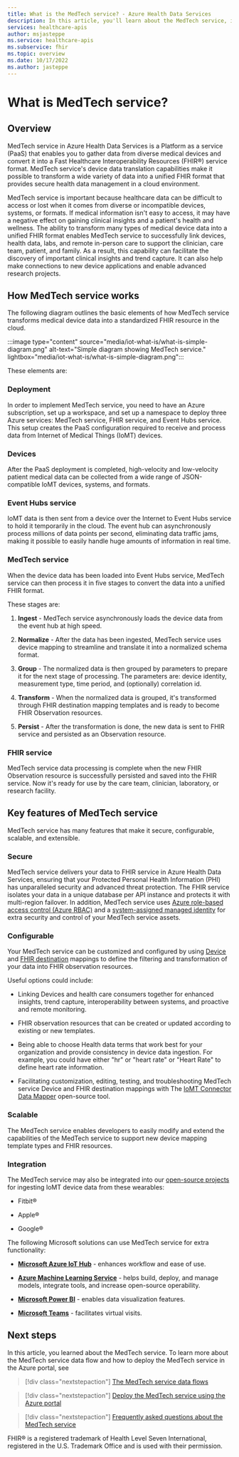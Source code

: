 ```yaml
---
title: What is the MedTech service? - Azure Health Data Services
description: In this article, you'll learn about the MedTech service, its features, functions, integrations, and next steps.
services: healthcare-apis
author: msjasteppe
ms.service: healthcare-apis
ms.subservice: fhir
ms.topic: overview
ms.date: 10/17/2022
ms.author: jasteppe
---
```


# What is MedTech service?

## Overview

MedTech service in Azure Health Data Services is a Platform as a service (PaaS) that enables you to gather data from diverse medical devices and convert it into a Fast Healthcare Interoperability Resources (FHIR&#174;) service format. MedTech service's device data translation capabilities make it possible to transform a wide variety of data into a unified FHIR format that provides secure health data management in a cloud environment.

MedTech service is important because healthcare data can be difficult to access or lost when it comes from diverse or incompatible devices, systems, or formats. If medical information isn't easy to access, it may have a negative effect on gaining clinical insights and a patient's health and wellness. The ability to transform many types of medical device data into a unified FHIR format enables MedTech service to successfully link devices, health data, labs, and remote in-person care to support the clinician, care team, patient, and family. As a result, this capability can facilitate the discovery of important clinical insights and trend capture. It can also help make connections to new device applications and enable advanced research projects.

## How MedTech service works

The following diagram outlines the basic elements of how MedTech service transforms medical device data into a standardized FHIR resource in the cloud.

:::image type="content" source="media/iot-what-is/what-is-simple-diagram.png" alt-text="Simple diagram showing MedTech service." lightbox="media/iot-what-is/what-is-simple-diagram.png":::

These elements are:

### Deployment

In order to implement MedTech service, you need to have an Azure subscription, set up a workspace, and set up a namespace to deploy three Azure services: MedTech service, FHIR service, and Event Hubs service. This setup creates the PaaS configuration required to receive and process data from Internet of Medical Things (IoMT) devices.

### Devices

After the PaaS deployment is completed, high-velocity and low-velocity patient medical data can be collected from a wide range of JSON-compatible IoMT devices, systems, and formats.

### Event Hubs service

 IoMT data is then sent from a device over the Internet to Event Hubs service to hold it temporarily in the cloud. The event hub can asynchronously process millions of data points per second, eliminating data traffic jams, making it possible to easily handle huge amounts of information in real time.

### MedTech service

When the device data has been loaded into Event Hubs service, MedTech service can then process it in five stages to convert the data into a unified FHIR format.

These stages are:

1. **Ingest** - MedTech service asynchronously loads the device data from the event hub at high speed.

2. **Normalize** - After the data has been ingested, MedTech service uses device mapping to streamline and translate it into a normalized schema format.

3. **Group** - The normalized data is then grouped by parameters to prepare it for the next stage of processing. The parameters are: device identity, measurement type, time period, and (optionally) correlation id.

4. **Transform** - When the normalized data is grouped, it's transformed through FHIR destination mapping templates and is ready to become FHIR Observation resources.

5. **Persist** - After the transformation is done, the new data is sent to FHIR service and persisted as an Observation resource.

### FHIR service

MedTech service data processing is complete when the new FHIR Observation resource is successfully persisted and saved into the FHIR service. Now it's ready for use by the care team, clinician, laboratory, or research facility.

## Key features of MedTech service

MedTech service has many features that make it secure, configurable,  scalable, and extensible.

### Secure

MedTech service delivers your data to FHIR service in Azure Health Data Services, ensuring that your Protected Personal Health Information (PHI) has unparalleled security and advanced threat protection. The FHIR service isolates your data in a unique database per API instance and protects it with multi-region failover. In addition, MedTech service uses [Azure role-based access control (Azure RBAC)](../../role-based-access-control/overview.md) and a [system-assigned managed identity](../../active-directory/managed-identities-azure-resources/overview.md) for extra security and control of your MedTech service assets. 

### Configurable

Your MedTech service can be customized and configured by using [Device](how-to-use-device-mappings.md) and [FHIR destination](how-to-use-fhir-mappings.md) mappings to define the filtering and transformation of your data into FHIR observation resources.

Useful options could include:

- Linking Devices and health care consumers together for enhanced insights, trend capture, interoperability between systems, and proactive and remote monitoring.

- FHIR observation resources that can be created or updated according to existing or new templates.

- Being able to choose Health data terms that work best for your organization and provide consistency in device data ingestion. For example, you could have either "hr" or "heart rate" or "Heart Rate" to define heart rate information.

- Facilitating customization, editing, testing, and troubleshooting MedTech service Device and FHIR destination mappings with The [IoMT Connector Data Mapper](https://github.com/microsoft/iomt-fhir/tree/master/tools/data-mapper) open-source tool.

### Scalable

The MedTech service enables developers to easily modify and extend the capabilities of the MedTech service to support new device mapping template types and FHIR resources.

### Integration

The MedTech service may also be integrated into our [open-source projects](iot-git-projects.md) for ingesting IoMT device data from these wearables:

- Fitbit&#174;

- Apple&#174;

- Google&#174;

The following Microsoft solutions can use MedTech service for extra functionality:

- [**Microsoft Azure IoT Hub**](../../iot-hub/iot-concepts-and-iot-hub.md) - enhances workflow and ease of use.

- [**Azure Machine Learning Service**](iot-connector-machine-learning.md) - helps build, deploy, and manage models, integrate tools, and increase open-source operability.

- [**Microsoft Power BI**](iot-connector-power-bi.md) - enables data visualization features.

- [**Microsoft Teams**](iot-connector-teams.md) - facilitates virtual visits.

## Next steps

In this article, you learned about the MedTech service. To learn more about the MedTech service data flow and how to deploy the MedTech service in the Azure portal, see

>[!div class="nextstepaction"]
>[The MedTech service data flows](iot-data-flow.md)

>[!div class="nextstepaction"]
>[Deploy the MedTech service using the Azure portal](deploy-iot-connector-in-azure.md)

>[!div class="nextstepaction"]
>[Frequently asked questions about the MedTech service](iot-connector-faqs.md)

FHIR&#174; is a registered trademark of Health Level Seven International, registered in the U.S. Trademark Office and is used with their permission.
